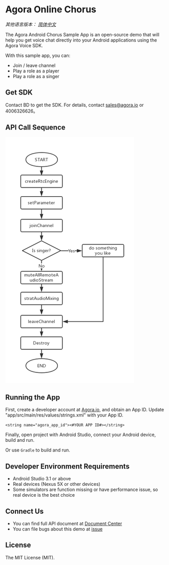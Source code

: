 # Agora Online Chorus

*其他语言版本： [简体中文](README.md)*

The Agora Android Chorus Sample App is an open-source demo that will help you get voice chat directly into your Android applications using the Agora Voice SDK.

With this sample app, you can:

- Join / leave channel
- Play a role as a player
- Play a role as a singer

## Get SDK
Contact BD to get the SDK. For details, contact sales@agora.io or 4006326626。

## API Call Sequence

![chorus.png](chorus.png)

## Running the App
First, create a developer account at [Agora.io](https://dashboard.agora.io/signin/), and obtain an App ID. Update "app/src/main/res/values/strings.xml" with your App ID.

```
<string name="agora_app_id"><#YOUR APP ID#></string>
```


Finally, open project with Android Studio, connect your Android device, build and run.

Or use `Gradle` to build and run.

## Developer Environment Requirements
- Android Studio 3.1 or above
- Real devices (Nexus 5X or other devices)
- Some simulators are function missing or have performance issue, so real device is the best choice

## Connect Us
- You can find full API document at [Document Center](https://docs.agora.io/en/)
- You can file bugs about this demo at [issue](https://github.com/AgoraIO-Community/Agora-Online-Chorus/issues)

## License
The MIT License (MIT).
